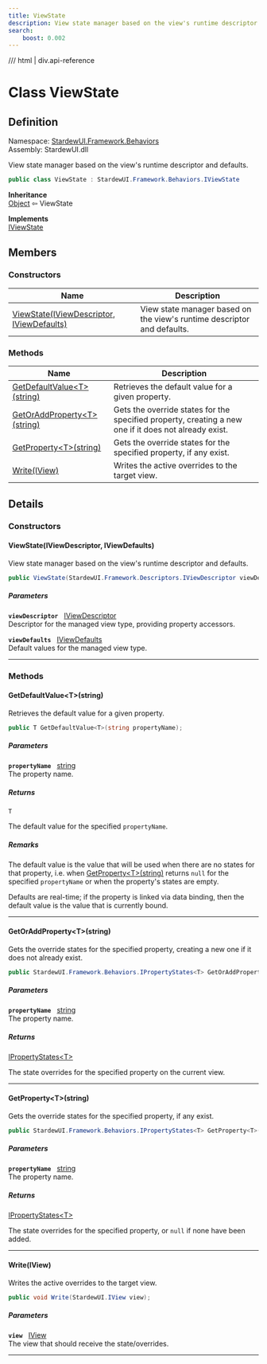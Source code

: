 ```yaml
---
title: ViewState
description: View state manager based on the view's runtime descriptor and defaults.
search:
    boost: 0.002
---
```


<link rel="stylesheet" href="/StardewUI/stylesheets/reference.css" />

/// html | div.api-reference

# Class ViewState

## Definition

<div class="api-definition" markdown>

Namespace: [StardewUI.Framework.Behaviors](index.md)  
Assembly: StardewUI.dll  

</div>

View state manager based on the view's runtime descriptor and defaults.

```cs
public class ViewState : StardewUI.Framework.Behaviors.IViewState
```

**Inheritance**  
[Object](https://learn.microsoft.com/en-us/dotnet/api/system.object) ⇦ ViewState

**Implements**  
[IViewState](iviewstate.md)

## Members

### Constructors

 | Name | Description |
| --- | --- |
| [ViewState(IViewDescriptor, IViewDefaults)](#viewstateiviewdescriptor-iviewdefaults) | View state manager based on the view's runtime descriptor and defaults. | 

### Methods

 | Name | Description |
| --- | --- |
| [GetDefaultValue&lt;T&gt;(string)](#getdefaultvaluetstring) | Retrieves the default value for a given property. | 
| [GetOrAddProperty&lt;T&gt;(string)](#getoraddpropertytstring) | Gets the override states for the specified property, creating a new one if it does not already exist. | 
| [GetProperty&lt;T&gt;(string)](#getpropertytstring) | Gets the override states for the specified property, if any exist. | 
| [Write(IView)](#writeiview) | Writes the active overrides to the target view. | 

## Details

### Constructors

#### ViewState(IViewDescriptor, IViewDefaults)

View state manager based on the view's runtime descriptor and defaults.

```cs
public ViewState(StardewUI.Framework.Descriptors.IViewDescriptor viewDescriptor, StardewUI.Framework.Descriptors.IViewDefaults viewDefaults);
```

##### Parameters

**`viewDescriptor`** &nbsp; [IViewDescriptor](../descriptors/iviewdescriptor.md)  
Descriptor for the managed view type, providing property accessors.

**`viewDefaults`** &nbsp; [IViewDefaults](../descriptors/iviewdefaults.md)  
Default values for the managed view type.

-----

### Methods

#### GetDefaultValue&lt;T&gt;(string)

Retrieves the default value for a given property.

```cs
public T GetDefaultValue<T>(string propertyName);
```

##### Parameters

**`propertyName`** &nbsp; [string](https://learn.microsoft.com/en-us/dotnet/api/system.string)  
The property name.

##### Returns

`T`

  The default value for the specified `propertyName`.

##### Remarks

The default value is the value that will be used when there are no states for that property, i.e. when [GetProperty&lt;T&gt;(string)](iviewstate.md#getpropertytstring) returns `null` for the specified `propertyName` or when the property's states are empty. 

 Defaults are real-time; if the property is linked via data binding, then the default value is the value that is currently bound.

-----

#### GetOrAddProperty&lt;T&gt;(string)

Gets the override states for the specified property, creating a new one if it does not already exist.

```cs
public StardewUI.Framework.Behaviors.IPropertyStates<T> GetOrAddProperty<T>(string propertyName);
```

##### Parameters

**`propertyName`** &nbsp; [string](https://learn.microsoft.com/en-us/dotnet/api/system.string)  
The property name.

##### Returns

[IPropertyStates&lt;T&gt;](ipropertystates-1.md)

  The state overrides for the specified property on the current view.

-----

#### GetProperty&lt;T&gt;(string)

Gets the override states for the specified property, if any exist.

```cs
public StardewUI.Framework.Behaviors.IPropertyStates<T> GetProperty<T>(string propertyName);
```

##### Parameters

**`propertyName`** &nbsp; [string](https://learn.microsoft.com/en-us/dotnet/api/system.string)  
The property name.

##### Returns

[IPropertyStates&lt;T&gt;](ipropertystates-1.md)

  The state overrides for the specified property, or `null` if none have been added.

-----

#### Write(IView)

Writes the active overrides to the target view.

```cs
public void Write(StardewUI.IView view);
```

##### Parameters

**`view`** &nbsp; [IView](../../iview.md)  
The view that should receive the state/overrides.

-----

